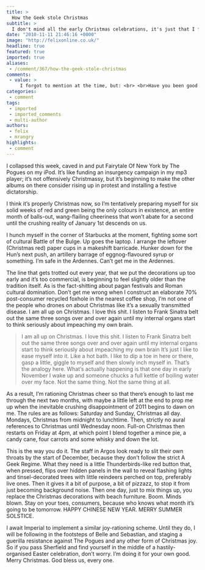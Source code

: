 ```yaml
---
title: >
  How the Geek stole Christmas
subtitle: >
  I don't mind all the early Christmas celebrations, it's just that I feel like someone's thrown a kettle of boiling water in my face...
date: "2010-11-11 21:46:16 +0000"
image: "http://felixonline.co.uk/"
headline: true
featured: true
imported: true
aliases:
 - /comment/367/how-the-geek-stole-christmas
comments:
 - value: >
     I forgot to mention at the time, but: <br> <br>Have you been good little boys and girls this year? Of course you haven't. But if you think I give a toss, you can send your gift wishlists to anangrygeek@gmail.com anyway. <br> <br>Cheers.
categories:
 - comment
tags:
 - imported
 - imported_comments
 - multi-author
authors:
 - felix
 - mrangry
highlights:
 - comment
---
```


I collapsed this week, caved in and put Fairytale Of New York by The Pogues on my iPod. It’s like funding an insurgency campaign in my mp3 player; it’s not offensively Christmassy, but it’s beginning to make the other albums on there consider rising up in protest and installing a festive dictatorship.

I think it’s properly Christmas now, so I’m tentatively preparing myself for six solid weeks of red and green being the only colours in existence, an entire month of balls-out, wang-flailing cheeriness that won’t abate for a second until the crushing reality of January 1st descends on us.

I hunch myself in the corner of Starbucks at the moment, fighting some sort of cultural Battle of the Bulge. Up goes the laptop. I arrange the leftover (Christmas red) paper cups in a makeshift barricade. Hunker down for the Hun’s next push, an artillery barrage of eggnog-flavoured syrup or something. I’m safe in the Ardennes. Can’t get me in the Ardennes.

The line that gets trotted out every year, that we put the decorations up too early and it’s too commercial, is beginning to feel slightly older than the tradition itself. As is the fact-shitting about pagan festivals and Roman cultural domination. Don’t get me wrong when I construct an elaborate 70% post-consumer recycled foxhole in the nearest coffee shop, I’m not one of the people who drones on about Christmas like it’s a sexually transmitted disease. I am all up on Christmas. I love this shit. I listen to Frank Sinatra belt out the same three songs over and over again until my internal organs start to think seriously about impeaching my own brain.
> I am all up on Christmas. I love this shit. I listen to Frank Sinatra belt out the same three songs over and over again until my internal organs start to think seriously about impeaching my own brain
It’s just I like to ease myself into it. Like a hot bath. I like to dip a toe in here or there, gasp a little, giggle to myself and then slowly inch myself in. That’s the analogy here. What’s actually happening is that one day in early November I wake up and someone chucks a full kettle of boiling water over my face. Not the same thing. Not the same thing at all.

As a result, I’m rationing Christmas cheer so that there’s enough to last me through the next two months, with maybe a little left at the end to prop me up when the inevitable crushing disappointment of 2011 begins to dawn on me. The rules are as follows: Saturday and Sunday, Christmas all day. Mondays, Christmas from midnight to lunchtime. Then, strictly no aural references to Christmas until Wednesday noon. Full-on Christmas then restarts on Friday at 4pm, at which point I blend together a mince pie, a candy cane, four carrots and some whisky and down the lot.

This is the way you do it. The staff in Argos look ready to slit their own throats by the start of December, because they don’t follow the strict A Geek Regime. What they need is a little Thunderbirds-like red button that, when pressed, flips over hidden panels in the wall to reveal flashing lights and tinsel-decorated trees with little reindeers perched on top, preferably live ones. Then it gives it a bit of purpose, a bit of pizzazz, to stop it from just becoming background noise. Then one day, just to mix things up, you replace the Christmas decorations with beach furniture. Boom. Minds blown. Stay on your toes, consumers, because who knows what month it’s going to be tomorrow. HAPPY CHINESE NEW YEAR. MERRY SUMMER SOLSTICE.

I await Imperial to implement a similar joy-rationing scheme. Until they do, I will be following in the footsteps of Belle and Sebastian, and staging a guerilla resistance against The Pogues and any other form of Christmas joy. So if you pass Sherfield and find yourself in the middle of a hastily-organised Easter celebration, don’t worry. I’m doing it for your own good. Merry Christmas. God bless us, every one.
